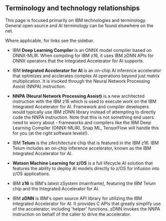 ## Terminology and technology relationships

This page is focused primarily on IBM technologies and terminology. General open source and AI terminology can be found elsewhere on the net. 

Where applicable, for links see the sidebar.

- IBM **Deep Learning Compiler** is an ONNX model compiler based on ONNX-MLIR. When compiling for IBM z16, it uses IBM zDNN APIs for ONNX operators that the Integrated Accelerator for AI supports. 

- IBM **Integrated Accelerator for AI** is an on-chip AI inference accelerator that optimizes and acclerates complex AI operations beyond just matrix multiplication. It is invoked through the Neural Network Processing Assist (NNPA) instruction.

- **NNPA (Neural Network Processing Assist)** is a new architected instruction with the IBM z16 which is used to execute work on the IBM Integrated Accelerator for AI. Framework and compiler developers would typically use IBM zDNN library instead of attempting to directly code the NNPA instruction. Note that this is not something end users need to worry about - frameworks and compilers like the IBM Deep Learning Compiler (ONNX-MLIR), Snap ML, TensorFlow will handle this for you (at the right software levels!).

- IBM **Telum** is the zArchitecture chip that is featured in the IBM z16. IBM Telum includes an on-chip inference accelerator, known as the IBM Integrated Accelerator for AI.

- **Watson Machine Learning for z/OS** is a full lifecycle AI solution that features the ability to deploy AI models directly to z/OS for infusion into z/OS applications.

- IBM **z16** is IBM's latest zSystem (mainframe), featuring the IBM Telum chip and the Integrated Accelerator for AI. 

- IBM **zDNN** is IBM's open source API library for utilizing the IBM Integrated Accelerator for AI. It provides C APIs that greatly simplify use of the accelerator, including 'helper' functions. zDNN invokes the NNPA instruction on behalf of the caller to drive the accelerator.
